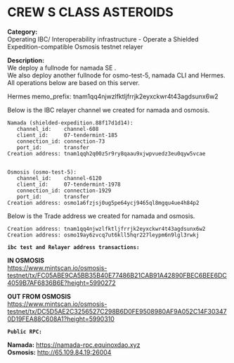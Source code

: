 # CREW S CLASS ASTEROIDS

**Category:**  
Operating IBC/ Interoperability infrastructure - Operate a Shielded Expedition-compatible Osmosis testnet relayer

**Description:**  
We deploy a fullnode for namada SE .  
We also deploy another fullnode for osmo-test-5, namada CLI and Hermes. All operations below are based on this server.

Hermes memo_prefix: tnam1qq4njwzlfktljfrrjk2eyxckwr4t43agdsunx6w2

Below is the IBC relayer channel we created for namada and osmosis.

```
Namada (shielded-expedition.88f17d1d14):
   channel_id:    channel-608
   client_id:     07-tendermint-185
   connection_id: connection-73
   port_id:       transfer
Creation address: tnam1qqh2q00z5r9ry8qaau9xjwpvuedz3eu0qyw5vcae
```
```

Osmosis (osmo-test-5): 
   channel_id:    channel-6120
   client_id:     07-tendermint-1978
   connection_id: connection-1929
   port_id:       transfer
Creation address: osmo1a6fzjsj0ug5pe64ycj9465ql8mgqu4ue4h84p2
```

Below is the Trade address we created for namada and osmosis.

```
Creation address: tnam1qq4njwzlfktljfrrjk2eyxckwr4t43agdsunx6w2
Creation address: osmo19ay6zvcq7ut6kll5hqr227leypm6n9lgl3rwkj
```

**`ibc test and Relayer address transactions:`**

**IN OSMOSIS**   
https://www.mintscan.io/osmosis-testnet/tx/FC05ABE9CA5BB35B40E77486B21CAB91A42890FBEC6BEE6DC4059B7AF6836B6E?height=5990272

**OUT FROM OSMOSIS**  
https://www.mintscan.io/osmosis-testnet/tx/DC5D5AE2C3256527C298B6D0FE9508980AF9A052C14F303470D19FEA88C608A1?height=5990310

**`Public RPC:`**

**Namada:** https://namada-rpc.equinoxdao.xyz   
**Osmosis:** http://65.109.84.19:26004
